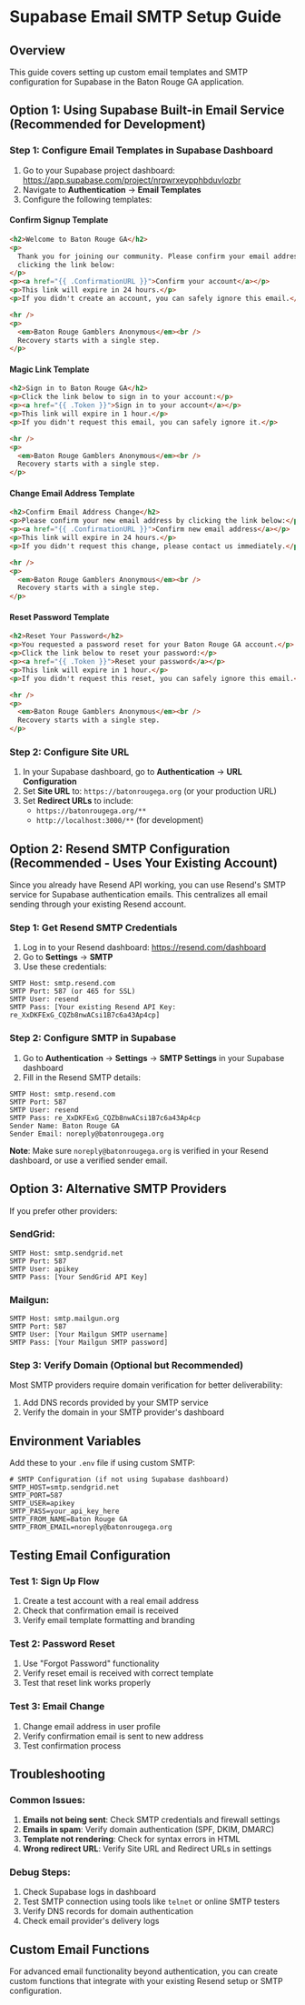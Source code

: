 # Supabase Email SMTP Setup Guide

## Overview

This guide covers setting up custom email templates and SMTP configuration for Supabase in the Baton Rouge GA application.

## Option 1: Using Supabase Built-in Email Service (Recommended for Development)

### Step 1: Configure Email Templates in Supabase Dashboard

1. Go to your Supabase project dashboard: https://app.supabase.com/project/nrpwrxeypphbduvlozbr
2. Navigate to **Authentication** → **Email Templates**
3. Configure the following templates:

#### Confirm Signup Template

```html
<h2>Welcome to Baton Rouge GA</h2>
<p>
  Thank you for joining our community. Please confirm your email address by
  clicking the link below:
</p>
<p><a href="{{ .ConfirmationURL }}">Confirm your account</a></p>
<p>This link will expire in 24 hours.</p>
<p>If you didn't create an account, you can safely ignore this email.</p>

<hr />
<p>
  <em>Baton Rouge Gamblers Anonymous</em><br />
  Recovery starts with a single step.
</p>
```

#### Magic Link Template

```html
<h2>Sign in to Baton Rouge GA</h2>
<p>Click the link below to sign in to your account:</p>
<p><a href="{{ .Token }}">Sign in to your account</a></p>
<p>This link will expire in 1 hour.</p>
<p>If you didn't request this email, you can safely ignore it.</p>

<hr />
<p>
  <em>Baton Rouge Gamblers Anonymous</em><br />
  Recovery starts with a single step.
</p>
```

#### Change Email Address Template

```html
<h2>Confirm Email Address Change</h2>
<p>Please confirm your new email address by clicking the link below:</p>
<p><a href="{{ .ConfirmationURL }}">Confirm new email address</a></p>
<p>This link will expire in 24 hours.</p>
<p>If you didn't request this change, please contact us immediately.</p>

<hr />
<p>
  <em>Baton Rouge Gamblers Anonymous</em><br />
  Recovery starts with a single step.
</p>
```

#### Reset Password Template

```html
<h2>Reset Your Password</h2>
<p>You requested a password reset for your Baton Rouge GA account.</p>
<p>Click the link below to reset your password:</p>
<p><a href="{{ .Token }}">Reset your password</a></p>
<p>This link will expire in 1 hour.</p>
<p>If you didn't request this reset, you can safely ignore this email.</p>

<hr />
<p>
  <em>Baton Rouge Gamblers Anonymous</em><br />
  Recovery starts with a single step.
</p>
```

### Step 2: Configure Site URL

1. In your Supabase dashboard, go to **Authentication** → **URL Configuration**
2. Set **Site URL** to: `https://batonrougega.org` (or your production URL)
3. Set **Redirect URLs** to include:
   - `https://batonrougega.org/**`
   - `http://localhost:3000/**` (for development)

## Option 2: Resend SMTP Configuration (Recommended - Uses Your Existing Account)

Since you already have Resend API working, you can use Resend's SMTP service for Supabase authentication emails. This centralizes all email sending through your existing Resend account.

### Step 1: Get Resend SMTP Credentials

1. Log in to your Resend dashboard: https://resend.com/dashboard
2. Go to **Settings** → **SMTP**
3. Use these credentials:

```
SMTP Host: smtp.resend.com
SMTP Port: 587 (or 465 for SSL)
SMTP User: resend
SMTP Pass: [Your existing Resend API Key: re_XxDKFExG_CQZb8nwACsi1B7c6a43Ap4cp]
```

### Step 2: Configure SMTP in Supabase

1. Go to **Authentication** → **Settings** → **SMTP Settings** in your Supabase dashboard
2. Fill in the Resend SMTP details:

```
SMTP Host: smtp.resend.com
SMTP Port: 587
SMTP User: resend
SMTP Pass: re_XxDKFExG_CQZb8nwACsi1B7c6a43Ap4cp
Sender Name: Baton Rouge GA
Sender Email: noreply@batonrougega.org
```

**Note**: Make sure `noreply@batonrougega.org` is verified in your Resend dashboard, or use a verified sender email.

## Option 3: Alternative SMTP Providers

If you prefer other providers:

### SendGrid:

```
SMTP Host: smtp.sendgrid.net
SMTP Port: 587
SMTP User: apikey
SMTP Pass: [Your SendGrid API Key]
```

### Mailgun:

```
SMTP Host: smtp.mailgun.org
SMTP Port: 587
SMTP User: [Your Mailgun SMTP username]
SMTP Pass: [Your Mailgun SMTP password]
```

### Step 3: Verify Domain (Optional but Recommended)

Most SMTP providers require domain verification for better deliverability:

1. Add DNS records provided by your SMTP service
2. Verify the domain in your SMTP provider's dashboard

## Environment Variables

Add these to your `.env` file if using custom SMTP:

```env
# SMTP Configuration (if not using Supabase dashboard)
SMTP_HOST=smtp.sendgrid.net
SMTP_PORT=587
SMTP_USER=apikey
SMTP_PASS=your_api_key_here
SMTP_FROM_NAME=Baton Rouge GA
SMTP_FROM_EMAIL=noreply@batonrougega.org
```

## Testing Email Configuration

### Test 1: Sign Up Flow

1. Create a test account with a real email address
2. Check that confirmation email is received
3. Verify email template formatting and branding

### Test 2: Password Reset

1. Use "Forgot Password" functionality
2. Verify reset email is received with correct template
3. Test that reset link works properly

### Test 3: Email Change

1. Change email address in user profile
2. Verify confirmation email is sent to new address
3. Test confirmation process

## Troubleshooting

### Common Issues:

1. **Emails not being sent**: Check SMTP credentials and firewall settings
2. **Emails in spam**: Verify domain authentication (SPF, DKIM, DMARC)
3. **Template not rendering**: Check for syntax errors in HTML
4. **Wrong redirect URL**: Verify Site URL and Redirect URLs in settings

### Debug Steps:

1. Check Supabase logs in dashboard
2. Test SMTP connection using tools like `telnet` or online SMTP testers
3. Verify DNS records for domain authentication
4. Check email provider's delivery logs

## Custom Email Functions

For advanced email functionality beyond authentication, you can create custom functions that integrate with your existing Resend setup or SMTP configuration.
